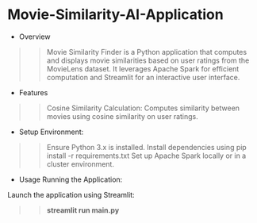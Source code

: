 # Movie-Similarity-AI-Application

* Overview
>> Movie Similarity Finder is a Python application that computes and displays movie similarities based on user ratings from the MovieLens dataset. It leverages Apache Spark for efficient computation and Streamlit for an interactive user interface.

* Features
>> Cosine Similarity Calculation: Computes similarity between movies using cosine similarity on user ratings.

* Setup Environment:

>> Ensure Python 3.x is installed.
>> Install dependencies using pip install -r requirements.txt
>> Set up Apache Spark locally or in a cluster environment.

* Usage
Running the Application:

Launch the application using Streamlit: 
>> **streamlit run main.py**
